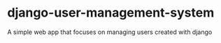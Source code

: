 # django-user-management-system
A simple web app that focuses on managing users created with django

